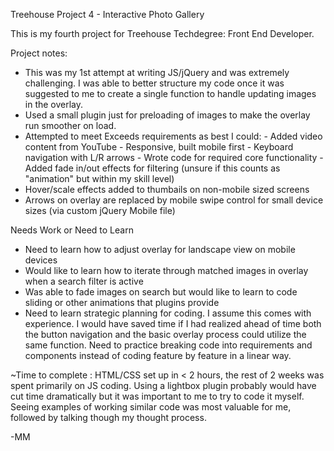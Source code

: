 Treehouse Project 4 - Interactive Photo Gallery

This is my fourth project for Treehouse Techdegree: Front End Developer. 

Project notes:
- This was my 1st attempt at writing JS/jQuery and was extremely challenging. I was able to better structure my code 
  once it was suggested to me to create a single function to handle updating images in the overlay.
- Used a small plugin just for preloading of images to make the overlay run smoother on load.
- Attempted to meet Exceeds requirements as best I could:
        - Added video content from YouTube
        - Responsive, built mobile first
        - Keyboard navigation with L/R arrows
        - Wrote code for required core functionality
        - Added fade in/out effects for filtering (unsure if this counts as "animation" but within my skill level)
- Hover/scale effects added to thumbails on non-mobile sized screens
- Arrows on overlay are replaced by mobile swipe control for small device sizes (via custom jQuery Mobile file)

Needs Work or Need to Learn
- Need to learn how to adjust overlay for landscape view on mobile devices
- Would like to learn how to iterate through matched images in overlay when a search filter is active
- Was able to fade images on search but would like to learn to code sliding or other animations that plugins provide
- Need to learn strategic planning for coding. I assume this comes with experience. I would have saved time if I
  had realized ahead of time both the button navigation and the basic overlay process could utilize the same function.
  Need to practice breaking code into requirements and components instead of coding feature by feature in a linear way.

~Time to complete : HTML/CSS set up in < 2 hours, the rest of 2 weeks was spent primarily on JS coding. Using a 
lightbox plugin probably would have cut time dramatically but it was important to me to try to code it myself. Seeing
examples of working similar code was most valuable for me, followed by talking though my thought process.

-MM

